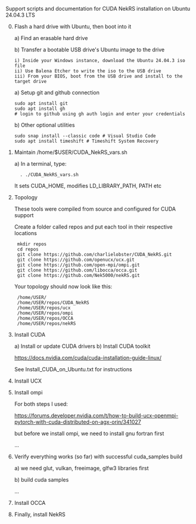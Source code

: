 Support scripts and documentation for CUDA NekRS installation on Ubuntu 24.04.3 LTS

0) Flash a hard drive with Ubuntu, then boot into it

   a) Find an erasable hard drive
   
   b) Transfer a bootable USB drive's Ubuntu image to the drive

       i) Inside your Windows instance, download the Ubuntu 24.04.3 iso file
       ii) Use Balena Etcher to write the iso to the USB drive
       iii) From your BIOS, boot from the USB drive and install to the target drive

    a) Setup git and github connection

       sudo apt install git         
       sudo apt install gh   
       # login to github using gh auth login and enter your credentials

    b) Other optional utilities
   
       sudo snap install --classic code # Visual Studio Code
       sudo apt install timeshift # Timeshift System Recovery
   
5) Maintain /home/$USER/CUDA_NekRS_vars.sh

   a) In a terminal, type:

         . ./CUDA_NekRS_vars.sh
       
   It sets CUDA_HOME, modifies LD_LIBRARY_PATH, PATH etc

7) Topology

   These tools were compiled from source and configured for CUDA support

   Create a folder called repos and put each tool in their respective locations

        mkdir repos
        cd repos
        git clone https://github.com/charlielobster/CUDA_NekRS.git
        git clone https://github.com/openucx/ucx.git
        git clone https://github.com/open-mpi/ompi.git
        git clone https://github.com/libocca/occa.git
        git clone https://github.com/Nek5000/nekRS.git

   Your topology should now look like this:

        /home/USER/
        /home/USER/repos/CUDA_NekRS
        /home/USER/repos/ucx
        /home/USER/repos/ompi
        /home/USER/repos/OCCA
        /home/USER/repos/nekRS
   
10) Install CUDA

    a) Install or update CUDA drivers
    b) Install CUDA toolkit

       https://docs.nvidia.com/cuda/cuda-installation-guide-linux/

       See Install_CUDA_on_Ubuntu.txt for instructions

11) Install UCX

12) Install ompi

    For both steps I used:

    https://forums.developer.nvidia.com/t/how-to-build-ucx-openmpi-pytorch-with-cuda-distributed-on-agx-orin/341027


    but before we install ompi, we need to install gnu fortran first

    ...

13) Verify everything works (so far) with successful cuda_samples build

      a) we need glut, vulkan, freeimage, glfw3 libraries first
    
      b) build cuda samples
        

    ...

15) Install OCCA


16) Finally, install NekRS

